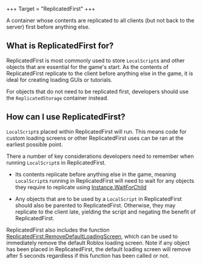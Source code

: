 +++
Target = "ReplicatedFirst"
+++

A container whose contents are replicated to all clients (but not back to the server) first before anything else.## What is ReplicatedFirst for?ReplicatedFirst is most commonly used to store `LocalScript`s and other objects that are essential for the game's start. As the contents of ReplicatedFirst replicate to the client before anything else in the game, it is ideal for creating loading GUIs or tutorials.For objects that do not need to be replicated first, developers should use the `ReplicatedStorage` container instead.## How can I use ReplicatedFirst?`LocalScript`s placed within ReplicatedFirst will run. This means code for custom loading screens or other ReplicatedFirst uses can be ran at the earliest possible point.There a number of key considerations developers need to remember when running `LocalScript`s in ReplicatedFirst. - Its contents replicate before anything else in the game, meaning `LocalScript`s running in ReplicatedFirst will need to wait for any objects they require to replicate using [Instance.WaitForChild](https://developer.roblox.com/api-reference/function/Instance/WaitForChild) - Any objects that are to be used by a `LocalScript` in ReplicatedFirst should also be parented to ReplicatedFirst. Otherwise, they may replicate to the client late, yielding the script and negating the benefit of ReplicatedFirst.ReplicatedFirst also includes the function [ReplicatedFirst.RemoveDefaultLoadingScreen](https://developer.roblox.com/api-reference/function/ReplicatedFirst/RemoveDefaultLoadingScreen), which can be used to immediately remove the default Roblox loading screen. Note if any object has been placed in ReplicatedFirst, the default loading screen will remove after 5 seconds regardless if this function has been called or not.